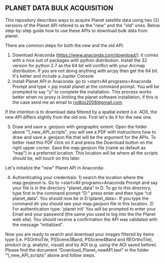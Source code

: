 ## PLANET DATA BULK ACQUISITION

This repository describes ways to acquire Planet satellite data using two (2) versions of the Planet API refered to as the "new" and the "old" ones. Below step-by-step guide how to use these APIs to download bulk data from planet.

There are common steps for both the new and the old API.

1.	Download Anaconda (https://www.anaconda.com/download/): it comes with a nice suit of packages with python distribution. Install the 32 version for python 2.7 as the 64 bit will conflict with your Arcmap distribution. If you are not doing anything with arcpy then get the 64 bit. It's better and include a Jupiter Console
2.	Install Planet API in Anaconda: go to >start>All programs>Anaconda Prompt and type > pip install planet at the command prompt. You will be prompted to say "y" to complete the installation. This process works better when no proxy is limiting the planet software installation, if this is the case send me an email to rodbio2008@gmail.com

If the intention is to download data filtered by a spatial extent (i.e. AOI), the new API differs slightly from the old one. First let's do it for the new one.

3.	Draw and save a .geojson with geographic extent: Open the folder above "1_new_API_scripts", you will see a PDF with instructions how to draw and save a .geojson file that will be the argument for the APIs. To better read this PDF click on it and press the Download button on the right upper corner. Save the map.geojson file (name as default as "map") in a preferred location. This location will be where all the scripts should be, will touch on this later.

Let's initialize the "new" Planet API in Anaconda:

4.	Authenticating your credentials: 1) search the location where the map.geojeson is. Go to >start>All programs>Anaconda Prompt and say your file is in the directory "planet_data" in D. To go to this directory, type first in the command prompt “D:” press enter and then type “cd planet_data”. You should now be in D:\planet_data>. If you type the command dir you should see your map.geojson file in this location. 
    2) For authentication type:
      'planet init'
      You will be prompted to enter your Email and your password (the same you used to log into the the Planet web site). You should receive a confirmation the API was validated with the message “initialized”.

Now you are ready to search and download your images filtered by items type (i.e. PSOrthoTile, PSScene3Band, PSScene4Band and REOrthoTile), product (e.g. analytic, visual) and by AOI (e.g. using the AOI saved before). Please find the document “Download_Planet_newAPI.text” in the folder “1_new_API_scripts" above and follow steps. 
